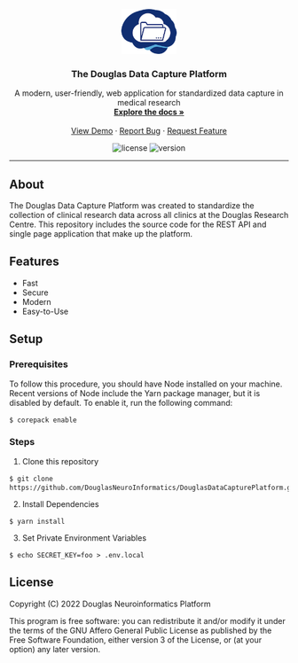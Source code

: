 <!-- PROJECT LOGO -->
<div align="center">
  <a href="https://github.com/DouglasNeuroInformatics/DouglasDataCapturePlatform">
    <img src=".github/assets/logo.png" alt="Logo" width="100" >
  </a>
  <h3 align="center">The Douglas Data Capture Platform</h3>
  <p align="center">
    A modern, user-friendly, web application for standardized data capture in medical research
    <br />
    <a href="https://github.com/DouglasNeuroInformatics/DouglasDataCapturePlatform">
      <strong>Explore the docs »
      </strong>
    </a>
    <br />
    <br />
    <a href="https://github.com/DouglasNeuroInformatics/DouglasDataCapturePlatform">View Demo</a>
    ·
    <a href="https://github.com/DouglasNeuroInformatics/DouglasDataCapturePlatform/issues">Report Bug</a>
    ·
    <a href="https://github.com/DouglasNeuroInformatics/DouglasDataCapturePlatform/issues">Request Feature</a>
  </p>
</div>

<!-- PROJECT SHIELDS -->
<div align="center">

  ![license][license-shield]
  ![version][version-shield]

</div>
<hr />

## About

The Douglas Data Capture Platform was created to standardize the collection of clinical research data across all clinics at the Douglas Research Centre. This repository includes the source code for the REST API and single page application that make up the platform.

## Features

- Fast
- Secure
- Modern
- Easy-to-Use

## Setup

### Prerequisites

To follow this procedure, you should have Node installed on your machine. Recent versions of Node include the Yarn package manager, but it is disabled by default. To enable it, run the following command:

```shell
$ corepack enable
```

### Steps

1. Clone this repository

```shell
$ git clone https://github.com/DouglasNeuroInformatics/DouglasDataCapturePlatform.git
```

2. Install Dependencies

```shell
$ yarn install
```

3. Set Private Environment Variables

```shell
$ echo SECRET_KEY=foo > .env.local
```

## License

Copyright (C) 2022 Douglas Neuroinformatics Platform

This program is free software: you can redistribute it and/or modify
it under the terms of the GNU Affero General Public License as published by
the Free Software Foundation, either version 3 of the License, or
(at your option) any later version.

<!-- MARKDOWN LINKS & IMAGES -->
[license-shield]: https://img.shields.io/github/license/DouglasNeuroInformatics/DouglasDataCapturePlatform
[version-shield]: https://img.shields.io/github/package-json/v/DouglasNeuroInformatics/DouglasDataCapturePlatform
